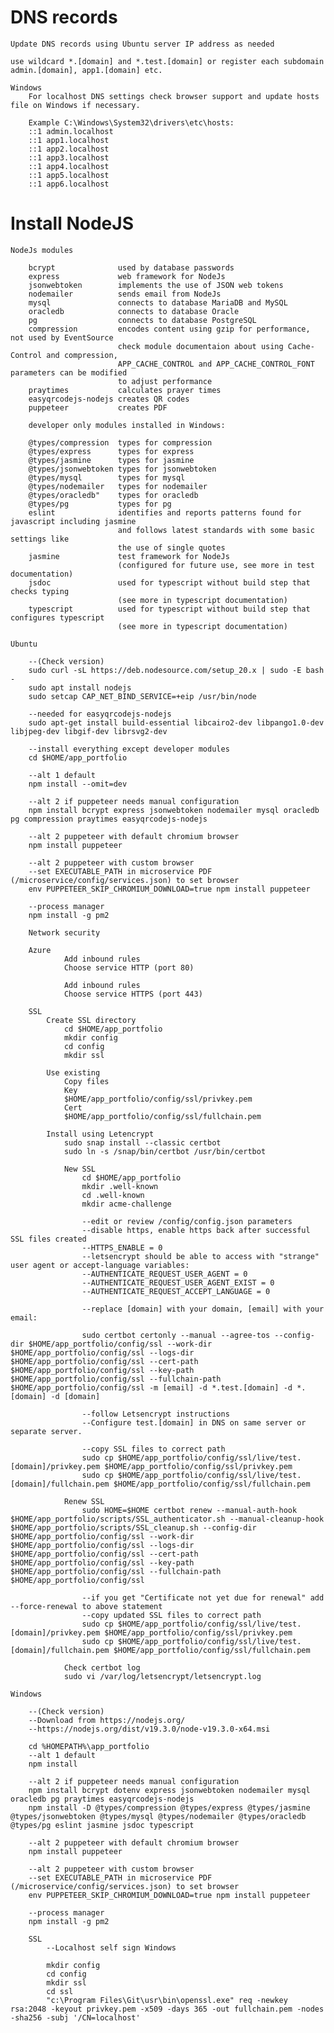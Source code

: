 # DNS records
    
    Update DNS records using Ubuntu server IP address as needed

    use wildcard *.[domain] and *.test.[domain] or register each subdomain admin.[domain], app1.[domain] etc.
    
    Windows
        For localhost DNS settings check browser support and update hosts file on Windows if necessary.
    
        Example C:\Windows\System32\drivers\etc\hosts:
        ::1	admin.localhost
        ::1	app1.localhost
        ::1	app2.localhost
        ::1	app3.localhost
        ::1	app4.localhost
        ::1	app5.localhost
        ::1	app6.localhost

# Install NodeJS

    NodeJs modules

        bcrypt              used by database passwords 
        express             web framework for NodeJs
        jsonwebtoken        implements the use of JSON web tokens
        nodemailer          sends email from NodeJs
        mysql               connects to database MariaDB and MySQL
        oracledb            connects to database Oracle
        pg                  connects to database PostgreSQL
        compression         encodes content using gzip for performance, not used by EventSource
                            check module documentaion about using Cache-Control and compression, 
                            APP_CACHE_CONTROL and APP_CACHE_CONTROL_FONT parameters can be modified
                            to adjust performance
        praytimes           calculates prayer times
        easyqrcodejs-nodejs creates QR codes
        puppeteer           creates PDF

        developer only modules installed in Windows:

        @types/compression  types for compression
        @types/express      types for express
        @types/jasmine      types for jasmine
        @types/jsonwebtoken types for jsonwebtoken
        @types/mysql        types for mysql
        @types/nodemailer   types for nodemailer
        @types/oracledb"    types for oracledb
        @types/pg           types for pg
        eslint              identifies and reports patterns found for javascript including jasmine 
                            and follows latest standards with some basic settings like 
                            the use of single quotes
        jasmine             test framework for NodeJs 
                            (configured for future use, see more in test documentation)
        jsdoc               used for typescript without build step that checks typing 
                            (see more in typescript documentation)
        typescript          used for typescript without build step that configures typescript 
                            (see more in typescript documentation)

    Ubuntu

        --(Check version)
        sudo curl -sL https://deb.nodesource.com/setup_20.x | sudo -E bash -
        sudo apt install nodejs
        sudo setcap CAP_NET_BIND_SERVICE=+eip /usr/bin/node
        
        --needed for easyqrcodejs-nodejs
        sudo apt-get install build-essential libcairo2-dev libpango1.0-dev libjpeg-dev libgif-dev librsvg2-dev

        --install everything except developer modules
        cd $HOME/app_portfolio

        --alt 1 default
        npm install --omit=dev
        
        --alt 2 if puppeteer needs manual configuration
        npm install bcrypt express jsonwebtoken nodemailer mysql oracledb pg compression praytimes easyqrcodejs-nodejs
        
        --alt 2 puppeteer with default chromium browser
        npm install puppeteer

        --alt 2 puppeteer with custom browser
        --set EXECUTABLE_PATH in microservice PDF (/microservice/config/services.json) to set browser
        env PUPPETEER_SKIP_CHROMIUM_DOWNLOAD=true npm install puppeteer

        --process manager
        npm install -g pm2

        Network security

        Azure
                Add inbound rules 
                Choose service HTTP (port 80)

                Add inbound rules 
                Choose service HTTPS (port 443)

        SSL
            Create SSL directory
                cd $HOME/app_portfolio
                mkdir config
                cd config
                mkdir ssl

            Use existing
                Copy files
                Key
                $HOME/app_portfolio/config/ssl/privkey.pem
                Cert
                $HOME/app_portfolio/config/ssl/fullchain.pem

            Install using Letencrypt
                sudo snap install --classic certbot
                sudo ln -s /snap/bin/certbot /usr/bin/certbot
                
                New SSL
                    cd $HOME/app_portfolio
                    mkdir .well-known
                    cd .well-known
                    mkdir acme-challenge

                    --edit or review /config/config.json parameters
                    --disable https, enable https back after successful SSL files created
                    --HTTPS_ENABLE = 0
                    --letsencrypt should be able to access with "strange" user agent or accept-language variables:
                    --AUTHENTICATE_REQUEST_USER_AGENT = 0
                    --AUTHENTICATE_REQUEST_USER_AGENT_EXIST = 0
                    --AUTHENTICATE_REQUEST_ACCEPT_LANGUAGE = 0

                    --replace [domain] with your domain, [email] with your email:

                    sudo certbot certonly --manual --agree-tos --config-dir $HOME/app_portfolio/config/ssl --work-dir $HOME/app_portfolio/config/ssl --logs-dir $HOME/app_portfolio/config/ssl --cert-path $HOME/app_portfolio/config/ssl --key-path $HOME/app_portfolio/config/ssl --fullchain-path $HOME/app_portfolio/config/ssl -m [email] -d *.test.[domain] -d *.[domain] -d [domain]

                    --follow Letsencrypt instructions
                    --Configure test.[domain] in DNS on same server or separate server.

                    --copy SSL files to correct path
                    sudo cp $HOME/app_portfolio/config/ssl/live/test.[domain]/privkey.pem $HOME/app_portfolio/config/ssl/privkey.pem
                    sudo cp $HOME/app_portfolio/config/ssl/live/test.[domain]/fullchain.pem $HOME/app_portfolio/config/ssl/fullchain.pem

                Renew SSL
                    sudo HOME=$HOME certbot renew --manual-auth-hook $HOME/app_portfolio/scripts/SSL_authenticator.sh --manual-cleanup-hook $HOME/app_portfolio/scripts/SSL_cleanup.sh --config-dir $HOME/app_portfolio/config/ssl --work-dir $HOME/app_portfolio/config/ssl --logs-dir $HOME/app_portfolio/config/ssl --cert-path $HOME/app_portfolio/config/ssl --key-path $HOME/app_portfolio/config/ssl --fullchain-path $HOME/app_portfolio/config/ssl

                    --if you get "Certificate not yet due for renewal" add --force-renewal to above statement
                    --copy updated SSL files to correct path
                    sudo cp $HOME/app_portfolio/config/ssl/live/test.[domain]/privkey.pem $HOME/app_portfolio/config/ssl/privkey.pem
                    sudo cp $HOME/app_portfolio/config/ssl/live/test.[domain]/fullchain.pem $HOME/app_portfolio/config/ssl/fullchain.pem

                Check certbot log
                sudo vi /var/log/letsencrypt/letsencrypt.log

    Windows

        --(Check version)
        --Download from https://nodejs.org/
        --https://nodejs.org/dist/v19.3.0/node-v19.3.0-x64.msi

        cd %HOMEPATH%\app_portfolio
        --alt 1 default
        npm install

        --alt 2 if puppeteer needs manual configuration
        npm install bcrypt dotenv express jsonwebtoken nodemailer mysql oracledb pg praytimes easyqrcodejs-nodejs
        npm install -D @types/compression @types/express @types/jasmine @types/jsonwebtoken @types/mysql @types/nodemailer @types/oracledb @types/pg eslint jasmine jsdoc typescript

        --alt 2 puppeteer with default chromium browser
        npm install puppeteer
        
        --alt 2 puppeteer with custom browser
        --set EXECUTABLE_PATH in microservice PDF (/microservice/config/services.json) to set browser
        env PUPPETEER_SKIP_CHROMIUM_DOWNLOAD=true npm install puppeteer

        --process manager
        npm install -g pm2

        SSL
            --Localhost self sign Windows

            mkdir config
            cd config
            mkdir ssl
            cd ssl
            "c:\Program Files\Git\usr\bin\openssl.exe" req -newkey rsa:2048 -keyout privkey.pem -x509 -days 365 -out fullchain.pem -nodes -sha256 -subj '/CN=localhost'


        